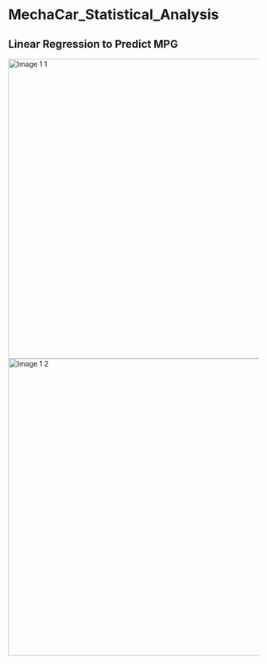 # MechaCar_Statistical_Analysis

## Linear Regression to Predict MPG

<img width="603" alt="Image 1 1" src="https://user-images.githubusercontent.com/116031639/218890735-e29a6250-3754-4305-a0f7-c33a980f32eb.png">
<img width="598" alt="Image 1 2" src="https://user-images.githubusercontent.com/116031639/218890747-8c70efab-a965-4e5e-8978-2b4ca7a250e1.png">

